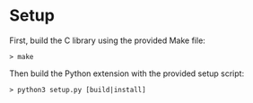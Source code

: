 # Setup

First, build the C library using the provided Make file:

    > make

Then build the Python extension with the provided setup script:

    > python3 setup.py [build|install]